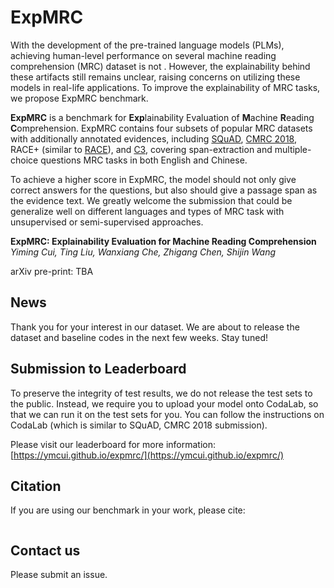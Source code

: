 # ExpMRC

With the development of the pre-trained language models (PLMs), achieving human-level performance on several machine reading comprehension (MRC) dataset is not . However, the explainability behind these artifacts still remains unclear, raising concerns on utilizing these models in real-life applications. To improve the explainability of MRC tasks, we propose ExpMRC benchmark. 

**ExpMRC** is a benchmark for **Exp**lainability Evaluation of **M**achine **R**eading **C**omprehension. ExpMRC contains four subsets of popular MRC datasets with additionally annotated evidences, including [SQuAD](https://www.aclweb.org/anthology/D16-1264/), [CMRC 2018](https://www.aclweb.org/anthology/D19-1600/), RACE+ (similar to [RACE](https://www.aclweb.org/anthology/D17-1082/)), and [C3](https://www.aclweb.org/anthology/2020.tacl-1.10/), covering span-extraction and multiple-choice questions MRC tasks in both English and Chinese. 

To achieve a higher score in ExpMRC, the model should not only give correct answers for the questions, but also should give a passage span as the evidence text. We greatly welcome the submission that could be generalize well on different languages and types of MRC task with unsupervised or semi-supervised approaches.



**ExpMRC: Explainability Evaluation for Machine Reading Comprehension**  
*Yiming Cui, Ting Liu, Wanxiang Che, Zhigang Chen, Shijin Wang*

arXiv pre-print: TBA



## News

Thank you for your interest in our dataset. We are about to release the dataset and baseline codes in the next few weeks. Stay tuned!



## Submission to Leaderboard

To preserve the integrity of test results, we do not release the test sets to the public. Instead, we require you to upload your model onto CodaLab, so that we can run it on the test sets for you. You can follow the instructions on CodaLab (which is similar to SQuAD, CMRC 2018 submission).

Please visit our leaderboard for more information: [https://ymcui.github.io/expmrc/](https://ymcui.github.io/expmrc/)



## Citation

If you are using our benchmark in your work, please cite:

```

```



## Contact us

Please submit an issue.
